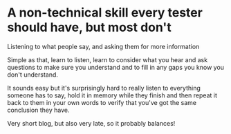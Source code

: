# A non-technical skill every tester should have, but most don't

Listening to what people say, and asking them for more information 

Simple as that, learn to listen, learn to consider what you hear and ask questions to make sure you understand
and to fill in any gaps you know you don't understand. 

It sounds easy but it's surprisingly hard to really listen to everything someone has to say, hold it in memory while
they finish and then repeat it back to them in your own words to verify that you've got the same conclusion they have. 

Very short blog, but also very late, so it probably balances!
